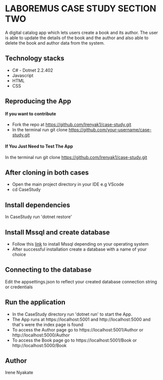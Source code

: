 # LABOREMUS CASE STUDY SECTION TWO
A digital catalog app which lets users create a book and its author.
The user is able to update the details of the book and the author and 
also able to delete the book and author data from the system. 

##  Technology stacks
* C# - Dotnet 2.2.402
* Javascript
* HTML
* CSS
##  Reproducing the App
#### If you want to contribute 
* Fork the repo at https://github.com/Irenyak1/case-study.git
* In the terminal run git clone https://github.com/your-username/case-study.git
#### If You Just Need to Test The App
In the terminal run git clone https://github.com/Irenyak1/case-study.git

## After cloning in both cases
* Open the main project directory in your IDE e.g VScode
* cd CaseStudy 

## Install dependencies
In CaseStudy run 'dotnet restore'

## Install Mssql and create database
* Follow this [link](https://docs.microsoft.com/en-us/sql/database-engine/install-windows/install-sql-server?view=sql-server-ver15) to install Mssql depending on your operating system
* After successful installation create a database with a name of your choice

## Connecting to the database
Edit the appsettings.json to reflect your created database connection string or credentials

##  Run the application
* In the CaseStudy directory run 'dotnet run' to start the App.
* The App runs at https://localhost:5001 and http://localhost:5000 
    and that's were the index page is found
* To access the Author page go to https://localhost:5001/Author or http://localhost:5000/Author
* To access the Book page go to https://localhost:5001/Book or http://localhost:5000/Book



## Author 
Irene Nyakate

